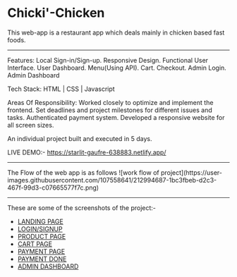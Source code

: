 # Chicki'-Chicken
This web-app is a restaurant app which deals mainly in chicken based fast foods. 
<hr>

Features: Local Sign-in/Sign-up. Responsive Design. Functional User Interface. User Dashboard. Menu(Using API). Cart. Checkout. Admin Login. Admin Dashboard

Tech Stack: HTML | CSS | Javascript

Areas Of Responsibility: Worked closely to optimize and implement the frontend. Set deadlines and project milestones for different issues and tasks. Authenticated payment system. Developed a responsive website for all screen sizes.

An individual project built and executed in 5 days.

LIVE DEMO:- https://starlit-gaufre-638883.netlify.app/
<hr>
The Flow of the web app is as follows
![work flow of project](https://user-images.githubusercontent.com/107558641/212994687-1bc3fbeb-d2c3-467f-99d3-c07665577f7c.png)
<hr>
These are some of the screenshots of the project:-
<ul>

  <li><a href=".\screenshots\Chicki Chicken Landing page ss.png">LANDING PAGE</a></li>
  <li><a href=".\screenshots\Login ss.png">LOGIN/SIGNUP</a></li>
  <li><a href=".\screenshots\MENU SS.png">PRODUCT PAGE</a></li>
  <li><a href=".\screenshots\CART CSS.png">CART PAGE</a></li>
  <li><a href=".\screenshots\CHECKOUT SS.png">PAYMENT PAGE</a></li>
  <li><a href=".\screenshots\Payment.png">PAYMENT DONE</a></li>
  <li><a href=".\screenshots\admin-dash.png">ADMIN DASHBOARD</a></li>


</ul>

